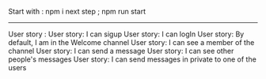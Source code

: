 Start with : npm i 
next step ; npm run start

***************************************************
User story : 
User story: I can sigup
User story: I can logIn
User story: By default, I am in the Welcome channel
User story: I can see a member of the channel
User story: I can send a message
User story: I can see other people's messages
User story: I can send messages in private to one of the users